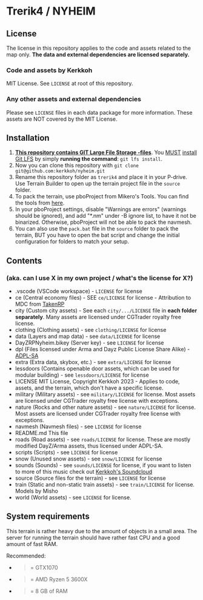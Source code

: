 # Trerik4 / NYHEIM

## License
The license in this repository applies to the code and assets related to the map only. **The data and external dependencies are licensed separately.**

### Code and assets by Kerkkoh

MIT License. See `LICENSE` at root of this repository.

### Any other assets and external dependencies

Please see `LICENSE` files in each data package for more information. These assets are NOT covered by the MIT License.

## Installation

1. <ins>**This repository contains GIT Large File Storage -files**</ins>. You <ins>MUST</ins> [install Git LFS](https://docs.github.com/en/repositories/working-with-files/managing-large-files/installing-git-large-file-storage) by simply **running the command**: `git lfs install`.
2. Now you can clone this repository with `git clone git@github.com:kerkkoh/nyheim.git`
3. Rename this repository folder as `trerik4` and place it in your P-drive. Use Terrain Builder to open up the terrain project file in the `source` folder.
4. To pack the terrain, use pboProject from Mikero's Tools. You can find the tools from [here](https://mikero.bytex.digital/Downloads).
5. In your pboProject settings, disable "Warnings are errors" (warnings should be ignored), and add "*.nm" under -B ignore list, to have it not be binarized. Otherwise, pboProject will not be able to pack the navmesh.
6. You can also use the `pack.bat` file in the `source` folder to pack the terrain, BUT you have to open the bat script and change the initial configuration for folders to match your setup.

## Contents
### (aka. can I use X in my own project / what's the license for X?)

- .vscode             (VSCode workspace) - `LICENSE` for license
- ce                  (Central economy files) - SEE `ce/LICENSE` for license - Attribution to MDC from [TakenRP](https://takenrp.com/)
- city                (Custom city assets) - See each `city/.../LICENSE` file in **each folder separately**. Many assets are licensed under CGTrader royalty free license.
- clothing            (Clothing assets) - see `clothing/LICENSE` for license
- data                (Layers and map data) - see `data/LICENSE` for license
- DayZRPNyheim.bikey  (Server key) - see `LICENSE` for license
- dpl                 (Files licensed under Arma and Dayz Public License Share Alike) - [ADPL-SA](https://www.bohemia.net/community/licenses/arma-and-dayz-public-license-share-alike-adpl-sa)
- extra               (Extra data, skybox, etc.) - see `extra/LICENSE` for license
- lessdoors           (Contains openable door assets, which can be used for modular building) - see `lessdoors/LICENSE` for license
- LICENSE             MIT License, Copyright Kerkkoh 2023 - Applies to code, assets, and the terrain, which don't have a specific license.
- military            (Military assets) - see `military/LICENSE` for license. Most assets are licensed under CGTrader royalty free license with exceptions.
- nature              (Rocks and other nature assets) - see `nature/LICENSE` for license. Most assets are licensed under CGTrader royalty free license with exceptions.
- navmesh             (Navmesh files) - see `LICENSE` for license
- README.md           This file
- roads               (Road assets) - see `roads/LICENSE` for license. These are mostly modified DayZ/Arma assets, thus licensed under ADPL-SA.
- scripts             (Scripts) - see `LICENSE` for license
- snow                (Unused snow assets) - see `snow/LICENSE` for license
- sounds              (Sounds) - see `sounds/LICENSE` for license, if you want to listen to more of this music check out [Kerkkoh's Soundcloud](https://soundcloud.com/projectsnowred)
- source              (Source files for the terrain) - see `LICENSE` for license
- train               (Static and non-static train assets) - see `train/LICENSE` for license. Models by Misho
- world               (World assets) - see `LICENSE` for license.

## System requirements

This terrain is rather heavy due to the amount of objects in a small area. The server for running the terrain should have rather fast CPU and a good amount of fast RAM.

Recommended:
- >= GTX1070
- >= AMD Ryzen 5 3600X
- >= 8 GB of RAM
